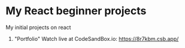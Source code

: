 # My React beginner projects
My initial projects on react

1. "Portfolio" Watch live at CodeSandBox.io: <a href="https://8r7kbm.csb.app/" target="_blank">https://8r7kbm.csb.app/</a>
